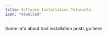```yaml
---
title: Software Installation Tutorials
icon: "download"
---
```


Some info about tool installation posts go here